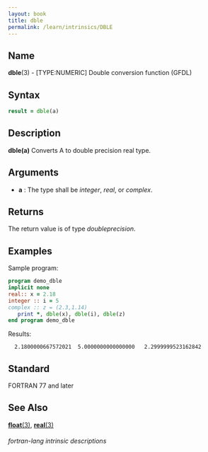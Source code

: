 ```yaml
---
layout: book
title: dble
permalink: /learn/intrinsics/DBLE
---
```

## __Name__

__dble__(3) - \[TYPE:NUMERIC\] Double conversion function
(GFDL)

## __Syntax__
```fortran
result = dble(a)
```
## __Description__

__dble(a)__ Converts A to double precision real type.

## __Arguments__

  - __a__
    : The type shall be _integer_, _real_, or _complex_.

## __Returns__

The return value is of type _doubleprecision_.

## __Examples__

Sample program:

```fortran
program demo_dble
implicit none
real:: x = 2.18
integer :: i = 5
complex :: z = (2.3,1.14)
   print *, dble(x), dble(i), dble(z)
end program demo_dble
```
  Results:
```text
  2.1800000667572021  5.0000000000000000   2.2999999523162842     
```
## __Standard__

FORTRAN 77 and later

## __See Also__

[__float__(3)](FLOAT),
[__real__(3)](REAL)

###### fortran-lang intrinsic descriptions

